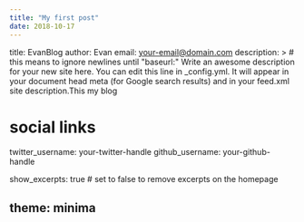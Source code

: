 ```yaml
---
title: "My first post"
date: 2018-10-17
---
```

title: EvanBlog
author: Evan
email: your-email@domain.com
description: > # this means to ignore newlines until "baseurl:"
  Write an awesome description for your new site here. You can edit this
  line in _config.yml. It will appear in your document head meta (for
  Google search results) and in your feed.xml site description.This my blog

# social links
twitter_username: your-twitter-handle
github_username:  your-github-handle

show_excerpts: true # set to false to remove excerpts on the homepage

theme: minima
---
